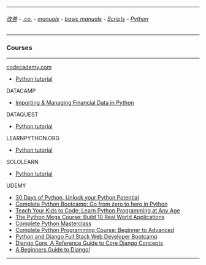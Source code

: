 
---

###### [改善](https://github.com/ttltrk/0C/blob/master/README.MD) - [.co.](https://github.com/ttltrk/PRG/blob/master/CODING.MD) - [manuals](https://github.com/ttltrk/PRG/blob/master/MAN.MD) - [basic manuals](https://github.com/ttltrk/PRG/blob/master/MANUALS.MD) - [Scripts](https://github.com/ttltrk/PRG/blob/master/PY/DOC/SC/SC.MD) - [Python](https://github.com/ttltrk/PRG/blob/master/PY/DOC/OPYM/OPYM.MD)

---

### Courses

---

[codecademy.com]()

  * <a href="https://github.com/ttltrk/PRG/blob/master/PY/DOC/CODECADEMY_PY.MD">Python tutorial</a>

DATACAMP

  * <a href="https://github.com/ttltrk/PRG/blob/master/PY/DOC/DATACAMP_PY_FIN.MD">Importing & Managing Financial Data in Python</a>

DATAQUEST

  * <a href="https://github.com/ttltrk/PRG/blob/master/PY/DOC/DATAQUEST_PY.MD">Python tutorial</a>

LEARNPYTHON.ORG

  * <a href="https://github.com/ttltrk/PRG/blob/master/PY/DOC/LEARNPYTHON_PY.MD">Python tutorial</a>

SOLOLEARN

  * <a href="https://github.com/ttltrk/PRG/blob/master/PY/DOC/SOLOLEARN_PY.MD">Python tutorial</a>

UDEMY

  * <a href="https://github.com/ttltrk/PRG/blob/master/PY/DOC/UD_30_PY.MD">30 Days of Python, Unlock your Python Potential</a>
  * <a href="https://github.com/ttltrk/PRG/blob/master/PY/DOC/UD_FROM_ZE_TO_HE.MD">Complete Python Bootcamp: Go from zero to hero in Python</a>
  * <a href="https://github.com/ttltrk/PRG/blob/master/PY/DOC/udemy_teach_your_kids_to_code.MD">Teach Your Kids to Code: Learn Python Programming at Any Age</a>
  * <a href="#">The Python Mega Course: Build 10 Real World Applications</a>
  * <a href="#">Complete Python Masterclass</a>
  * <a href="#">Complete Python Programming Course: Beginner to Advanced</a>
  * <a href="#">Python and Django Full Stack Web Developer Bootcamp</a>
  * <a href="#">Django Core, A Reference Guide to Core Django Concepts</a>
  * <a href="#">A Beginners Guide to Django!</a>

---
